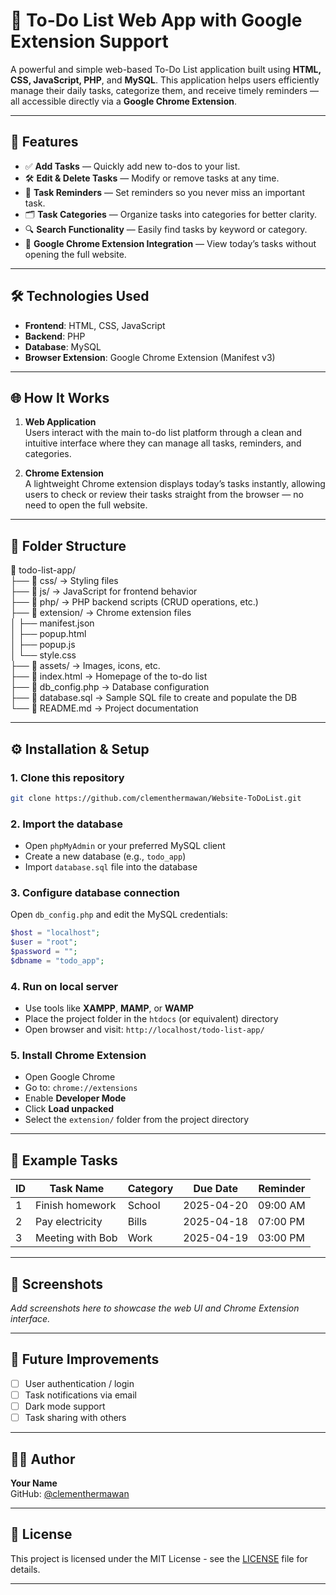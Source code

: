 # 📝 To-Do List Web App with Google Extension Support

A powerful and simple web-based To-Do List application built using **HTML, CSS, JavaScript, PHP**, and **MySQL**. This application helps users efficiently manage their daily tasks, categorize them, and receive timely reminders — all accessible directly via a **Google Chrome Extension**.

---

## 🚀 Features

- ✅ **Add Tasks** — Quickly add new to-dos to your list.  
- 🛠️ **Edit & Delete Tasks** — Modify or remove tasks at any time.  
- 📅 **Task Reminders** — Set reminders so you never miss an important task.  
- 🗂️ **Task Categories** — Organize tasks into categories for better clarity.  
- 🔍 **Search Functionality** — Easily find tasks by keyword or category.  
- 🧩 **Google Chrome Extension Integration** — View today’s tasks without opening the full website.  

---

## 🛠️ Technologies Used

- **Frontend**: HTML, CSS, JavaScript  
- **Backend**: PHP  
- **Database**: MySQL  
- **Browser Extension**: Google Chrome Extension (Manifest v3)  

---

## 🌐 How It Works

1. **Web Application**  
   Users interact with the main to-do list platform through a clean and intuitive interface where they can manage all tasks, reminders, and categories.

2. **Chrome Extension**  
   A lightweight Chrome extension displays today’s tasks instantly, allowing users to check or review their tasks straight from the browser — no need to open the full website.

---

## 📂 Folder Structure

📁 todo-list-app/  
├── 📁 css/              → Styling files  
├── 📁 js/               → JavaScript for frontend behavior  
├── 📁 php/              → PHP backend scripts (CRUD operations, etc.)  
├── 📁 extension/        → Chrome extension files  
│   ├── manifest.json  
│   ├── popup.html  
│   ├── popup.js  
│   └── style.css  
├── 📁 assets/           → Images, icons, etc.  
├── 📄 index.html        → Homepage of the to-do list  
├── 📄 db_config.php     → Database configuration  
├── 📄 database.sql      → Sample SQL file to create and populate the DB  
└── 📄 README.md         → Project documentation  

---

## ⚙️ Installation & Setup

### 1. Clone this repository

```bash
git clone https://github.com/clementhermawan/Website-ToDoList.git
```

### 2. Import the database

- Open `phpMyAdmin` or your preferred MySQL client  
- Create a new database (e.g., `todo_app`)  
- Import `database.sql` file into the database  

### 3. Configure database connection

Open `db_config.php` and edit the MySQL credentials:

```php
$host = "localhost";
$user = "root";
$password = "";
$dbname = "todo_app";
```

### 4. Run on local server

- Use tools like **XAMPP**, **MAMP**, or **WAMP**  
- Place the project folder in the `htdocs` (or equivalent) directory  
- Open browser and visit: `http://localhost/todo-list-app/`  

### 5. Install Chrome Extension

- Open Google Chrome  
- Go to: `chrome://extensions`  
- Enable **Developer Mode**  
- Click **Load unpacked**  
- Select the `extension/` folder from the project directory  

---

## 🧪 Example Tasks

| ID | Task Name        | Category  | Due Date   | Reminder  |
|----|------------------|-----------|------------|-----------|
| 1  | Finish homework  | School    | 2025-04-20 | 09:00 AM  |
| 2  | Pay electricity  | Bills     | 2025-04-18 | 07:00 PM  |
| 3  | Meeting with Bob | Work      | 2025-04-19 | 03:00 PM  |

---

## 📸 Screenshots

_Add screenshots here to showcase the web UI and Chrome Extension interface._

---

## 📌 Future Improvements

- [ ] User authentication / login  
- [ ] Task notifications via email  
- [ ] Dark mode support  
- [ ] Task sharing with others  

---

## 🙋‍♂️ Author

**Your Name**  
GitHub: [@clementhermawan](https://github.com/clementhermawan)

---

## 📄 License

This project is licensed under the MIT License - see the [LICENSE](LICENSE) file for details.

---
